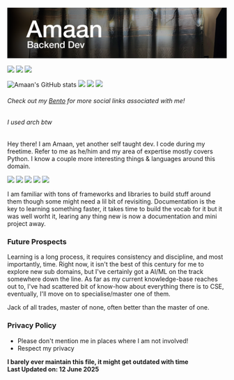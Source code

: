 ![](github-header-image.png)

<a href="https://amaank404.github.io">![][Profile]</a>
<a href="https://bento.me/amaank404">![][BentoBadge]</a>
<a href="https://stackoverflow.com/users/14887424/amaank404">![][SOBadge]</a>


![Amaan's GitHub stats](https://github-readme-stats.vercel.app/api?username=amaank404&show_icons=true&theme=github_dark)
![](http://github-profile-summary-cards.vercel.app/api/cards/repos-per-language?username=amaank404&theme=github_dark)
![](http://github-profile-summary-cards.vercel.app/api/cards/stats?username=amaank404&theme=github_dark)
![](http://github-profile-summary-cards.vercel.app/api/cards/productive-time?username=amaank404&theme=github_dark&utcOffset=5.5)

###### *Check out my [Bento](https://bento.me/amaank404) for more social links associated with me!*
###### I used arch btw
Hey there! I am Amaan, yet another self taught dev. I code 
during my freetime. Refer to me as he/him and my area of expertise mostly covers Python. I
know a couple more interesting things & languages around this domain.

![][PythonBadge]
![][HTML5Badge]
![][CSS3Badge]
![][JavascriptBadge]
![][SqlBadge]

I am familiar with tons of frameworks and libraries to build stuff around them though some might need a lil bit of revisiting.
Documentation is the key to learning something faster, it takes time to build the vocab for it but it was well worht it, 
learing any thing new is now a documentation and mini project away.


### Future Prospects

Learning is a long process, it requires consistency and discipline, and most importantly, time. Right now, it isn't the best
of this century for me to explore new sub domains, but I've certainly got a AI/ML on the track somewhere
down the line. As far as my current knowledge-base reaches out to, I've had scattered bit of know-how about everything there is
to CSE, eventually, I'll move on to specialise/master one of them.

Jack of all trades, master of none, often better than the master of one.


### Privacy Policy

* Please don't mention me in places where I am not involved!
* Respect my privacy

**I barely ever maintain this file, it might get outdated with time <br/>
Last Updated on: 12 June 2025**

<!-- Framework Badges -->
[Profile]: https://img.shields.io/badge/Profile-D40000.svg?style=for-the-badge&logo=asciinema&logoColor=white
[ArchLinux]: https://img.shields.io/badge/Arch%20Linux-1793D1.svg?style=for-the-badge&logo=Arch-Linux&logoColor=white
[Blender]: https://img.shields.io/badge/Blender-E87D0D.svg?style=for-the-badge&logo=Blender&logoColor=white
[ClickUp]: https://img.shields.io/badge/ClickUp-7B68EE.svg?style=for-the-badge&logo=ClickUp&logoColor=white
[Debian]: https://img.shields.io/badge/Debian-A81D33.svg?style=for-the-badge&logo=Debian&logoColor=white
[Docker]: https://img.shields.io/badge/Docker-2496ED.svg?style=for-the-badge&logo=Docker&logoColor=white
[Fedora]: https://img.shields.io/badge/Fedora-51A2DA.svg?style=for-the-badge&logo=Fedora&logoColor=white
[FFMPEG]: https://img.shields.io/badge/FFmpeg-007808.svg?style=for-the-badge&logo=FFmpeg&logoColor=white
[Flask]: https://img.shields.io/badge/Flask-000000.svg?style=for-the-badge&logo=Flask&logoColor=white
[Git]: https://img.shields.io/badge/Git-F05032.svg?style=for-the-badge&logo=Git&logoColor=white
[Gimp]: https://img.shields.io/badge/GIMP-5C5543.svg?style=for-the-badge&logo=GIMP&logoColor=white
[Github]: https://img.shields.io/badge/GitHub-181717.svg?style=for-the-badge&logo=GitHub&logoColor=white
[GithubActions]: https://img.shields.io/badge/GitHub%20Actions-2088FF.svg?style=for-the-badge&logo=GitHub-Actions&logoColor=white
[Gnome]: https://img.shields.io/badge/GNOME-4A86CF.svg?style=for-the-badge&logo=GNOME&logoColor=white
[Inkscape]: https://img.shields.io/badge/Inkscape-000000.svg?style=for-the-badge&logo=Inkscape&logoColor=white
[IntelliJ]: https://img.shields.io/badge/IntelliJ%20IDEA-000000.svg?style=for-the-badge&logo=IntelliJ-IDEA&logoColor=white
[JQuery]: https://img.shields.io/badge/jQuery-0769AD.svg?style=for-the-badge&logo=jQuery&logoColor=white
[Jupyter]: https://img.shields.io/badge/Jupyter-F37626.svg?style=for-the-badge&logo=Jupyter&logoColor=white
[KaliLinux]: https://img.shields.io/badge/Kali%20Linux-557C94.svg?style=for-the-badge&logo=Kali-Linux&logoColor=white
[KDEPlasma]: https://img.shields.io/badge/KDE%20Plasma-1D99F3.svg?style=for-the-badge&logo=KDE-Plasma&logoColor=white
[KDenlive]: https://img.shields.io/badge/Kdenlive-527EB2.svg?style=for-the-badge&logo=Kdenlive&logoColor=white
[Keras]: https://img.shields.io/badge/Keras-D00000.svg?style=for-the-badge&logo=Keras&logoColor=white
[KUbuntu]: https://img.shields.io/badge/Kubuntu-0079C1.svg?style=for-the-badge&logo=Kubuntu&logoColor=white
[LibreOffice]: https://img.shields.io/badge/LibreOffice-18A303.svg?style=for-the-badge&logo=LibreOffice&logoColor=white
[Linux]: https://img.shields.io/badge/Linux-FCC624.svg?style=for-the-badge&logo=Linux&logoColor=black
[Make]: https://img.shields.io/badge/Make-6D00CC.svg?style=for-the-badge&logo=Make&logoColor=white
[Manjaro]: https://img.shields.io/badge/Manjaro-35BF5C.svg?style=for-the-badge&logo=Manjaro&logoColor=white
[MariaDB]: https://img.shields.io/badge/MariaDB-003545.svg?style=for-the-badge&logo=MariaDB&logoColor=white
[Markdown]: https://img.shields.io/badge/Markdown-000000.svg?style=for-the-badge&logo=Markdown&logoColor=white
[MaterialIcons]: https://img.shields.io/badge/Material%20Design%20Icons-2196F3.svg?style=for-the-badge&logo=Material-Design-Icons&logoColor=white
[MinGW]: https://img.shields.io/badge/MinGWw64-000000.svg?style=for-the-badge&logo=MinGW-w64&logoColor=white
[Numpy]: https://img.shields.io/badge/NumPy-013243.svg?style=for-the-badge&logo=NumPy&logoColor=white
[OSI]: https://img.shields.io/badge/Open%20Source%20Initiative-3DA639.svg?style=for-the-badge&logo=Open-Source-Initiative&logoColor=white
[Pandas]: https://img.shields.io/badge/pandas-150458.svg?style=for-the-badge&logo=pandas&logoColor=white
[Poetry]: https://img.shields.io/badge/Poetry-60A5FA.svg?style=for-the-badge&logo=Poetry&logoColor=white
[PreCommit]: https://img.shields.io/badge/precommit-FAB040.svg?style=for-the-badge&logo=pre-commit&logoColor=black
[PyCharm]: https://img.shields.io/badge/PyCharm-000000.svg?style=for-the-badge&logo=PyCharm&logoColor=white
[PyPI]: https://img.shields.io/badge/PyPI-3775A9.svg?style=for-the-badge&logo=PyPI&logoColor=white
[Qt]: https://img.shields.io/badge/Qt-41CD52.svg?style=for-the-badge&logo=Qt&logoColor=white
[Sass]: https://img.shields.io/badge/Sass-CC6699.svg?style=for-the-badge&logo=Sass&logoColor=white
[Spyder]: https://img.shields.io/badge/Spyder%20IDE-FF0000.svg?style=for-the-badge&logo=Spyder-IDE&logoColor=white
[SQLite]: https://img.shields.io/badge/SQLite-003B57.svg?style=for-the-badge&logo=SQLite&logoColor=white
[TOML]: https://img.shields.io/badge/TOML-9C4121.svg?style=for-the-badge&logo=TOML&logoColor=white
[TQDM]: https://img.shields.io/badge/tqdm-FFC107.svg?style=for-the-badge&logo=tqdm&logoColor=black
[Ubuntu]: https://img.shields.io/badge/Ubuntu-E95420.svg?style=for-the-badge&logo=Ubuntu&logoColor=white
[Unicode]: https://img.shields.io/badge/Unicode-5455FE.svg?style=for-the-badge&logo=Unicode&logoColor=white
[Vim]: https://img.shields.io/badge/Vim-019733.svg?style=for-the-badge&logo=Vim&logoColor=white
[VirtualBox]: https://img.shields.io/badge/VirtualBox-183A61.svg?style=for-the-badge&logo=VirtualBox&logoColor=white
[VMWare]: https://img.shields.io/badge/VMware-607078.svg?style=for-the-badge&logo=VMware&logoColor=white
[Vuejs]: https://img.shields.io/badge/Vue.js-4FC08D.svg?style=for-the-badge&logo=vuedotjs&logoColor=white
[Xubuntu]: https://img.shields.io/badge/Xubuntu-0044AA.svg?style=for-the-badge&logo=Xubuntu&logoColor=white
[YAML]: https://img.shields.io/badge/YAML-CB171E.svg?style=for-the-badge&logo=YAML&logoColor=white
[TailwindCSS]: https://img.shields.io/badge/Tailwind%20CSS-06B6D4.svg?style=for-the-badge&logo=Tailwind-CSS&logoColor=white

<!-- Programming Badges -->
[CBadge]: https://img.shields.io/badge/C-A8B9CC.svg?style=for-the-badge&logo=C&logoColor=black
[CppBadge]: https://img.shields.io/badge/C++-00599C.svg?style=for-the-badge&logo=C%2B%2B&logoColor=white
[PythonBadge]: https://img.shields.io/badge/Python-3776AB.svg?style=for-the-badge&logo=Python&logoColor=white
[HTML5Badge]: https://img.shields.io/badge/HTML5-E34F26.svg?style=for-the-badge&logo=HTML5&logoColor=white
[CSS3Badge]: https://img.shields.io/badge/CSS3-1572B6.svg?style=for-the-badge&logo=CSS3&logoColor=white
[JavascriptBadge]: https://img.shields.io/badge/JavaScript-F7DF1E.svg?style=for-the-badge&logo=JavaScript&logoColor=black
[RustBadge]: https://img.shields.io/badge/Rust-000000.svg?style=for-the-badge&logo=Rust&logoColor=white
[SqlBadge]: https://img.shields.io/badge/SQL-4479A1.svg?style=for-the-badge&logo=MySQL&logoColor=white

<!-- Social Badges -->
[BentoBadge]: https://img.shields.io/badge/Bento-768CFF.svg?style=for-the-badge&logo=Bento&logoColor=white
[MALBadge]: https://img.shields.io/badge/MyAnimeList-2E51A2.svg?style=for-the-badge&logo=MyAnimeList&logoColor=white
[PinterestBadge]: https://img.shields.io/badge/Pinterest-BD081C.svg?style=for-the-badge&logo=Pinterest&logoColor=white
[SOBadge]: https://img.shields.io/badge/Stack%20Overflow-F58025.svg?style=for-the-badge&logo=Stack-Overflow&logoColor=white
[CodeWarsBadge]: https://img.shields.io/badge/Codewars-B1361E.svg?style=for-the-badge&logo=Codewars&logoColor=white
[MonkeyTypeBadge]: https://img.shields.io/badge/Monkeytype-E2B714.svg?style=for-the-badge&logo=Monkeytype&logoColor=black
[LeetcodeBadge]: https://img.shields.io/badge/LeetCode-FFA116.svg?style=for-the-badge&logo=LeetCode&logoColor=white
[Wakatime]: https://wakatime.com/badge/user/402eb1c7-b87f-45b3-88a6-73efc1c14092.svg?style=for-the-badge
